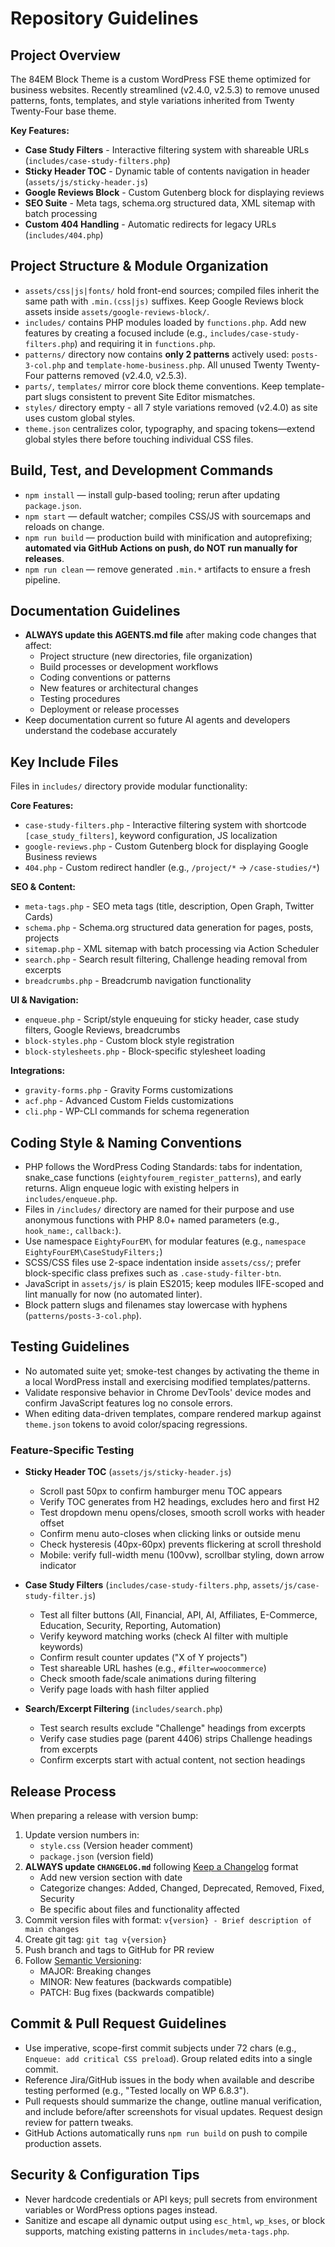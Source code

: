 # Repository Guidelines

## Project Overview
The 84EM Block Theme is a custom WordPress FSE theme optimized for business websites. Recently streamlined (v2.4.0, v2.5.3) to remove unused patterns, fonts, templates, and style variations inherited from Twenty Twenty-Four base theme.

**Key Features:**
- **Case Study Filters** - Interactive filtering system with shareable URLs (`includes/case-study-filters.php`)
- **Sticky Header TOC** - Dynamic table of contents navigation in header (`assets/js/sticky-header.js`)
- **Google Reviews Block** - Custom Gutenberg block for displaying reviews
- **SEO Suite** - Meta tags, schema.org structured data, XML sitemap with batch processing
- **Custom 404 Handling** - Automatic redirects for legacy URLs (`includes/404.php`)

## Project Structure & Module Organization
- `assets/css|js|fonts/` hold front-end sources; compiled files inherit the same path with `.min.(css|js)` suffixes. Keep Google Reviews block assets inside `assets/google-reviews-block/`.
- `includes/` contains PHP modules loaded by `functions.php`. Add new features by creating a focused include (e.g., `includes/case-study-filters.php`) and requiring it in `functions.php`.
- `patterns/` directory now contains **only 2 patterns** actively used: `posts-3-col.php` and `template-home-business.php`. All unused Twenty Twenty-Four patterns removed (v2.4.0, v2.5.3).
- `parts/`, `templates/` mirror core block theme conventions. Keep template-part slugs consistent to prevent Site Editor mismatches.
- `styles/` directory empty - all 7 style variations removed (v2.4.0) as site uses custom global styles.
- `theme.json` centralizes color, typography, and spacing tokens—extend global styles there before touching individual CSS files.

## Build, Test, and Development Commands
- `npm install` — install gulp-based tooling; rerun after updating `package.json`.
- `npm start` — default watcher; compiles CSS/JS with sourcemaps and reloads on change.
- `npm run build` — production build with minification and autoprefixing; **automated via GitHub Actions on push, do NOT run manually for releases**.
- `npm run clean` — remove generated `.min.*` artifacts to ensure a fresh pipeline.

## Documentation Guidelines
- **ALWAYS update this AGENTS.md file** after making code changes that affect:
  - Project structure (new directories, file organization)
  - Build processes or development workflows
  - Coding conventions or patterns
  - New features or architectural changes
  - Testing procedures
  - Deployment or release processes
- Keep documentation current so future AI agents and developers understand the codebase accurately

## Key Include Files
Files in `includes/` directory provide modular functionality:

**Core Features:**
- `case-study-filters.php` - Interactive filtering system with shortcode `[case_study_filters]`, keyword configuration, JS localization
- `google-reviews.php` - Custom Gutenberg block for displaying Google Business reviews
- `404.php` - Custom redirect handler (e.g., `/project/*` → `/case-studies/*`)

**SEO & Content:**
- `meta-tags.php` - SEO meta tags (title, description, Open Graph, Twitter Cards)
- `schema.php` - Schema.org structured data generation for pages, posts, projects
- `sitemap.php` - XML sitemap with batch processing via Action Scheduler
- `search.php` - Search result filtering, Challenge heading removal from excerpts
- `breadcrumbs.php` - Breadcrumb navigation functionality

**UI & Navigation:**
- `enqueue.php` - Script/style enqueuing for sticky header, case study filters, Google Reviews, breadcrumbs
- `block-styles.php` - Custom block style registration
- `block-stylesheets.php` - Block-specific stylesheet loading

**Integrations:**
- `gravity-forms.php` - Gravity Forms customizations
- `acf.php` - Advanced Custom Fields customizations
- `cli.php` - WP-CLI commands for schema regeneration

## Coding Style & Naming Conventions
- PHP follows the WordPress Coding Standards: tabs for indentation, snake_case functions (`eightyfourem_register_patterns`), and early returns. Align enqueue logic with existing helpers in `includes/enqueue.php`.
- Files in `/includes/` directory are named for their purpose and use anonymous functions with PHP 8.0+ named parameters (e.g., `hook_name:`, `callback:`).
- Use namespace `EightyFourEM\` for modular features (e.g., `namespace EightyFourEM\CaseStudyFilters;`)
- SCSS/CSS files use 2-space indentation inside `assets/css/`; prefer block-specific class prefixes such as `.case-study-filter-btn`.
- JavaScript in `assets/js/` is plain ES2015; keep modules IIFE-scoped and lint manually for now (no automated linter).
- Block pattern slugs and filenames stay lowercase with hyphens (`patterns/posts-3-col.php`).

## Testing Guidelines
- No automated suite yet; smoke-test changes by activating the theme in a local WordPress install and exercising modified templates/patterns.
- Validate responsive behavior in Chrome DevTools' device modes and confirm JavaScript features log no console errors.
- When editing data-driven templates, compare rendered markup against `theme.json` tokens to avoid color/spacing regressions.

### Feature-Specific Testing
- **Sticky Header TOC** (`assets/js/sticky-header.js`)
  - Scroll past 50px to confirm hamburger menu TOC appears
  - Verify TOC generates from H2 headings, excludes hero and first H2
  - Test dropdown menu opens/closes, smooth scroll works with header offset
  - Confirm menu auto-closes when clicking links or outside menu
  - Check hysteresis (40px-60px) prevents flickering at scroll threshold
  - Mobile: verify full-width menu (100vw), scrollbar styling, down arrow indicator

- **Case Study Filters** (`includes/case-study-filters.php`, `assets/js/case-study-filter.js`)
  - Test all filter buttons (All, Financial, API, AI, Affiliates, E-Commerce, Education, Security, Reporting, Automation)
  - Verify keyword matching works (check AI filter with multiple keywords)
  - Confirm result counter updates ("X of Y projects")
  - Test shareable URL hashes (e.g., `#filter=woocommerce`)
  - Check smooth fade/scale animations during filtering
  - Verify page loads with hash filter applied

- **Search/Excerpt Filtering** (`includes/search.php`)
  - Test search results exclude "Challenge" headings from excerpts
  - Verify case studies page (parent 4406) strips Challenge headings from excerpts
  - Confirm excerpts start with actual content, not section headings

## Release Process
When preparing a release with version bump:
1. Update version numbers in:
   - `style.css` (Version header comment)
   - `package.json` (version field)
2. **ALWAYS update `CHANGELOG.md`** following [Keep a Changelog](https://keepachangelog.com/en/1.0.0/) format
   - Add new version section with date
   - Categorize changes: Added, Changed, Deprecated, Removed, Fixed, Security
   - Be specific about files and functionality affected
3. Commit version files with format: `v{version} - Brief description of main changes`
4. Create git tag: `git tag v{version}`
5. Push branch and tags to GitHub for PR review
6. Follow [Semantic Versioning](https://semver.org/spec/v2.0.0.html):
   - MAJOR: Breaking changes
   - MINOR: New features (backwards compatible)
   - PATCH: Bug fixes (backwards compatible)

## Commit & Pull Request Guidelines
- Use imperative, scope-first commit subjects under 72 chars (e.g., `Enqueue: add critical CSS preload`). Group related edits into a single commit.
- Reference Jira/GitHub issues in the body when available and describe testing performed (e.g., "Tested locally on WP 6.8.3").
- Pull requests should summarize the change, outline manual verification, and include before/after screenshots for visual updates. Request design review for pattern tweaks.
- GitHub Actions automatically runs `npm run build` on push to compile production assets.

## Security & Configuration Tips
- Never hardcode credentials or API keys; pull secrets from environment variables or WordPress options pages instead.
- Sanitize and escape all dynamic output using `esc_html`, `wp_kses`, or block supports, matching existing patterns in `includes/meta-tags.php`.
